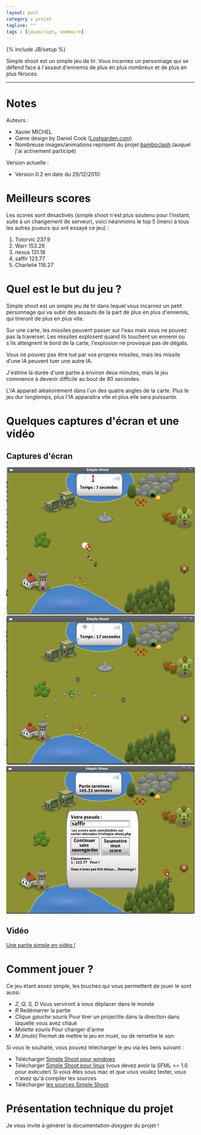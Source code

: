 ```yaml
---
layout: post
category : projet
tagline: ""
tags : [javascript, sommaire]
---
```

{% include JB/setup %}

Simple shoot est un simple jeu de tir. Vous incarnez un personnage qui se défend face à l'assaut d'ennemis de plus en plus nombreux et de plus en plus féroces.

*****

# Notes

Auteurs :
- Xavier MICHEL
- Game design by Daniel Cook ([Lostgarden.com](http://www.lostgarden.com/))
- Nombreuse images/animations reprisent du projet [bamboclash](http://www.bigz.fr/bamboclash/) (auquel j'ai activement participé)

Version actuelle :
- Version 0.2 en date du 29/12/2010

# Meilleurs scores

Les scores sont désactivés (simple shoot n'est plus soutenu pour l'instant, suite à un changement de serveur), voici néanmoins le top 5 (merci à tous les autres joueurs qui ont essayé ce jeu) :
1. Totorvic	237.9
2. Warr	153.26
3. nexus	131.18
4. saffir	123.77
5. Charlelie	118.27

# Quel est le but du jeu ?

Simple shoot est un simple jeu de tir dans lequel vous incarnez un petit personnage qui va subir des assauts de la part de plus en plus d'ennemis, qui tireront de plus en plus vite.

Sur une carte, les missiles peuvent passer sur l'eau mais vous ne pouvez pas la traverser. Les missiles explosent quand ils touchent un ennemi ou s'ils atteignent le bord de la carte, l'explosion ne provoque pas de dégats.

Vous ne pouvez pas être tué par vos propres missiles, mais les missile d'une IA peuvent tuer une autre IA.

J'estime la durée d'une partie à environ deux minutes, mais le jeu commence à devenir difficile au bout de 80 secondes.

L'IA apparait aléatoirement dans l'un des quatre angles de la carte. Plus le jeu dur longtemps, plus l'IA apparaitra vite et plus elle sera puissante.

# Quelques captures d'écran et une vidéo

## Captures d'écran

![Une roquette qui va être difficile à éviter](/assets/posts/simple-shoot-1.png)
![Une lutte sans merci](/assets/posts/simple-shoot-2.png)
![Une gestion des meilleurs scores en ligne](/assets/posts/simple-shoot-3.png)

## Vidéo

[Une partie simple en vidéo !](/assets/posts/simple-shoot-1.webm)


# Comment jouer ?

Ce jeu étant assez simple, les touches qui vous permettent de jouer le sont aussi.
- *Z, Q, S, D* Vous serviront à vous déplacer dans le monde
- *R* Redémarrer la partie
- *Clique gauche souris* Pour tirer un projectile dans la direction dans laquelle vous avez cliqué
- *Molette souris* Pour changer d'arme
- *M (mute)* Permet de mettre le jeu en muet, ou de remettre le son

Si vous le souhaité, vous pouvez télécharger le jeu via les liens suivant :
- Télécharger [Simple Shoot pour windows](/assets/posts/simple-shoot-windows.zip)
- Télécharger [Simple Shoot pour linux](/assets/posts/simple-shoot-linux.zip) (vous devez avoir la SFML >= 1.6 pour exécuter)
Si vous êtes sous mac et que vous voulez tester, vous n'avez qu'à compiler les sources
- Télécharger [les sources Simple Shoot](/assets/posts/simple-shoot-sources.zip)

# Présentation technique du projet

Je vous invite à générer la documentation *doxygen* du projet !



